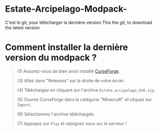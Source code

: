 # Estate-Arcipelago-Modpack-
C'est le git, pour télécharger la dernière version 
This the git, to download the latest version 

# **__Comment installer la dernière version du modpack ?__**
> 
> (1) Assurez-vous de bien avoir installé [CurseForge](https://www.curseforge.com/download/app).
>
> (3) Allez dans "Releases" sur la droite de votre écran.
>
> (4) Téléchargez en cliquant sur l'archive `Estate.arcipelago_XXX.zip`.
>
> (5) Ouvrez CurseForge dans la catégorie "Minecraft" et cliquez sur `Import`.
>
> (6) Sélectionnez l'archive téléchargée.
>
> (7) Appuyez sur `Play` et rejoignez nous sur le serveur !
>
